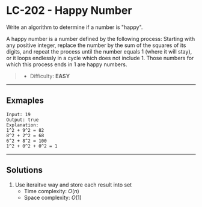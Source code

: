 # LC-202 - Happy Number

Write an algorithm to determine if a number is "happy".

A happy number is a number defined by the following process: Starting with any positive integer, replace the number by the sum of the squares of its digits, and repeat the process until the number equals 1 (where it will stay), or it loops endlessly in a cycle which does not include 1. Those numbers for which this process ends in 1 are happy numbers.

> * Difficulty: **EASY**

---
## Exmaples

```
Input: 19
Output: true
Explanation:
1^2 + 9^2 = 82
8^2 + 2^2 = 68
6^2 + 8^2 = 100
1^2 + 0^2 + 0^2 = 1
```

---
## Solutions

1. Use iteraitve way and store each result into set
    * Time complexity: $O(n)$
    * Space complexity: $O(1)$